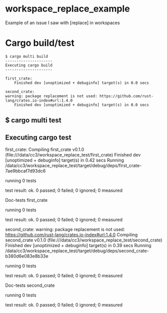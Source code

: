 # workspace_replace_example
Example of an issue I saw with [replace] in workspaces

# Cargo build/test

```
$ cargo multi build
---------------------
Executing cargo build
---------------------

first_crate:
    Finished dev [unoptimized + debuginfo] target(s) in 0.0 secs

second_crate:
warning: package replacement is not used: https://github.com/rust-lang/crates.io-index#url:1.4.0
    Finished dev [unoptimized + debuginfo] target(s) in 0.0 secs
```
$ cargo multi test
--------------------
Executing cargo test
--------------------

first_crate:
   Compiling first_crate v0.1.0 (file:///data/cc3/workspace_replace_test/first_crate)
    Finished dev [unoptimized + debuginfo] target(s) in 0.42 secs
     Running /data/cc3/workspace_replace_test/target/debug/deps/first_crate-7ae9bbcaf7d93dc6

running 0 tests

test result: ok. 0 passed; 0 failed; 0 ignored; 0 measured

   Doc-tests first_crate

running 0 tests

test result: ok. 0 passed; 0 failed; 0 ignored; 0 measured


second_crate:
warning: package replacement is not used: https://github.com/rust-lang/crates.io-index#url:1.4.0
   Compiling second_crate v0.1.0 (file:///data/cc3/workspace_replace_test/second_crate)
    Finished dev [unoptimized + debuginfo] target(s) in 0.39 secs
     Running /data/cc3/workspace_replace_test/target/debug/deps/second_crate-b380d6e083e8b33e

running 0 tests

test result: ok. 0 passed; 0 failed; 0 ignored; 0 measured

   Doc-tests second_crate

running 0 tests

test result: ok. 0 passed; 0 failed; 0 ignored; 0 measured
```
